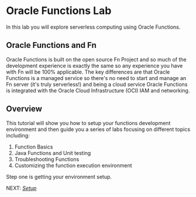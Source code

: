 # Oracle Functions Lab

In this lab you will explore serverless computing using Oracle Functions.

## Oracle Functions and Fn

Oracle Functions is built on the open source Fn Project and so much of the
development experience is exactly the same so any experience you have with Fn
will be 100% applicable. The key differences are that Oracle Functions is a
managed service so there's no need to start and manage an Fn server (it's truly
serverless!) and being a cloud service Oracle Functions is integrated with the
Oracle Cloud Infrastructure (OCI) IAM and networking.

## Overview

This tutorial will show you how to setup your functions development environment
and then guide you a series of labs focusing on different topics including:

1. Function Basics
2. Java Functions and Unit testing
3. Troubleshooting Functions
4. Customizing the function execution environment

Step one is getting your environment setup.

NEXT: [*Setup*](0-Setup.md)

 